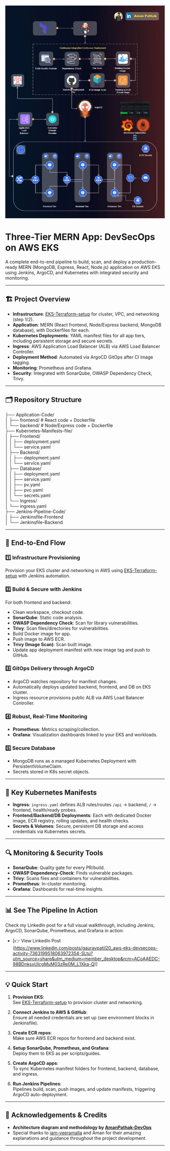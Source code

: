 ![PROJECT FLOW](assets/Three-Tier.gif)


# Three-Tier MERN App: DevSecOps on AWS EKS

A complete end-to-end pipeline to build, scan, and deploy a production-ready MERN (MongoDB, Express, React, Node.js) application on AWS EKS using Jenkins, ArgoCD, and Kubernetes with integrated security and monitoring.

---

## 🏗️ Project Overview

- **Infrastructure**: [EKS-Terraform-setup](https://github.com/Gaurav10111/EKS-Terraform-setup.git) for cluster, VPC, and networking (step 1/2).
- **Application**: MERN (React frontend, Node/Express backend, MongoDB database), with Dockerfiles for each.
- **Kubernetes Deployments**: YAML manifest files for all app tiers, including persistent storage and secure secrets.
- **Ingress**: AWS Application Load Balancer (ALB) via AWS Load Balancer Controller.
- **Deployment Method**: Automated via ArgoCD GitOps after CI image tagging.
- **Monitoring**: Prometheus and Grafana.
- **Security**: Integrated with SonarQube, OWASP Dependency Check, Trivy.

---

## 🗂️ Repository Structure

├── Application-Code/  
│ ├── frontend/ # React code + Dockerfile  
│ └── backend/ # Node/Express code + Dockerfile  
├── Kubernetes-Manifests-file/  
│ ├── Frontend/  
│ │ ├── deployment.yaml  
│ │ └── service.yaml  
│ ├── Backend/  
│ │ ├── deployment.yaml  
│ │ └── service.yaml  
│ ├── Database/  
│ │ ├── deployment.yaml  
│ │ ├── service.yaml  
│ │ ├── pv.yaml  
│ │ ├── pvc.yaml  
│ │ └── secrets.yaml  
│ └── Ingress/  
│ └── ingress.yaml  
├── Jenkins-Pipeline-Code/  
│ ├── Jenkinsfile-Frontend  
│ └── Jenkinsfile-Backend  



---

## 🚦 End-to-End Flow

### 1️⃣ Infrastructure Provisioning
Provision your EKS cluster and networking in AWS using [EKS-Terraform-setup](https://github.com/Gaurav10111/EKS-Terraform-setup.git) with Jenkins automation.

### 2️⃣ Build & Secure with Jenkins
For both frontend and backend:
- Clean workspace, checkout code.
- **SonarQube**: Static code analysis.
- **OWASP Dependency Check**: Scan for library vulnerabilities.
- **Trivy**: Scan files/directories for vulnerabilities.
- Build Docker image for app.
- Push image to AWS ECR.
- **Trivy (Image Scan)**: Scan built image.
- Update app deployment manifest with new image tag and push to GitHub.

### 3️⃣ GitOps Delivery through ArgoCD
- ArgoCD watches repository for manifest changes.
- Automatically deploys updated backend, frontend, and DB on EKS cluster.
- Ingress resource provisions public ALB via AWS Load Balancer Controller.

### 4️⃣ Robust, Real-Time Monitoring
- **Prometheus**: Metrics scraping/collection.
- **Grafana**: Visualization dashboards linked to your EKS and workloads.

### 5️⃣ Secure Database
- MongoDB runs as a managed Kubernetes Deployment with PersistentVolumeClaim.
- Secrets stored in K8s secret objects.

---

## 📝 Key Kubernetes Manifests

- **Ingress**: `ingress.yaml` defines ALB rules/routes `/api` → backend, `/` → frontend, health/ready probes.
- **Frontend/Backend/DB Deployments**: Each with dedicated Docker image, ECR registry, rolling updates, and health checks.
- **Secrets & Volumes**: Secure, persistent DB storage and access credentials via Kubernetes secrets.

---

## 🔍 Monitoring & Security Tools

- **SonarQube**: Quality gate for every PR/build.
- **OWASP Dependency-Check**: Finds vulnerable packages.
- **Trivy**: Scans files and containers for vulnerabilities.
- **Prometheus**: In-cluster monitoring.
- **Grafana**: Dashboards for real-time insights.

---

## 📊 See The Pipeline In Action

Check my LinkedIn post for a full visual walkthrough,
including Jenkins, ArgoCD, SonarQube, Prometheus, and Grafana in action:
- [👉 View LinkedIn Post (https://www.linkedin.com/posts/gauravpatil20_aws-eks-devsecops-activity-7363199518063972354-SLtu?utm_source=share&utm_medium=member_desktop&rcm=ACoAAEDC-98BDnksxUIcgMuM03zRe0M_L1Xka-Q)]

---

## 💡 Quick Start

1. __Provision EKS__:  
   See [EKS-Terraform-setup](https://github.com/Gaurav10111/EKS-Terraform-setup.git) to provision cluster and networking.

2. __Connect Jenkins to AWS & GitHub__:  
   Ensure all needed credentials are set up (see environment blocks in Jenkinsfile).

3. __Create ECR repos__:  
   Make sure AWS ECR repos for frontend and backend exist.

4. __Setup SonarQube, Prometheus, and Grafana__:  
   Deploy them to EKS as per scripts/guides.

5. __Create ArgoCD apps__:  
   To sync Kubernetes manifest folders for frontend, backend, database, and ingress.

6. __Run Jenkins Pipelines__:  
   Pipelines build, scan, push images, and update manifests, triggering ArgoCD auto-deployment.

---

## 🙏 Acknowledgements & Credits

- **Architecture diagram and methodology by [AmanPathak-DevOps](https://github.com/AmanPathak-DevOps)**
- Special thanks to [iam-veeramalla](https://github.com/iam-veeramalla) and Aman for their amazing explanations and guidance throughout the project development.

---
